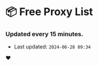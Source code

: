# :package: Free Proxy List
### Updated every 15 minutes.

- Last updated: `2024-06-28 09:34`

:heart:
